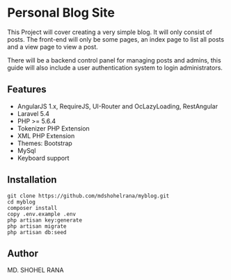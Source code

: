 # Personal Blog Site
This Project will cover creating a very simple blog. It will only consist of posts. The front-end will only be some pages, an index page to list all posts and a view page to view a post.

There will be a backend control panel for managing posts and admins, this guide will also include a user authentication system to login administrators.

## Features
- AngularJS 1.x, RequireJS, UI-Router and OcLazyLoading, RestAngular
- Laravel 5.4
- PHP >= 5.6.4
- Tokenizer PHP Extension
- XML PHP Extension
- Themes: Bootstrap
- MySql
- Keyboard support

## Installation
```
git clone https://github.com/mdshohelrana/myblog.git
cd myblog
composer install
copy .env.example .env
php artisan key:generate
php artisan migrate
php artisan db:seed
```

## Author
MD. SHOHEL RANA
